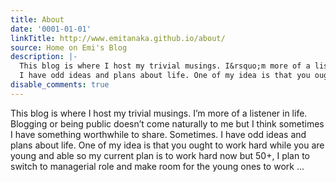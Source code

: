 ```yaml
---
title: About
date: '0001-01-01'
linkTitle: http://www.emitanaka.github.io/about/
source: Home on Emi's Blog
description: |-
  This blog is where I host my trivial musings. I&rsquo;m more of a listener in life. Blogging or being public doesn&rsquo;t come naturally to me but I think sometimes I have something worthwhile to share. Sometimes.
  I have odd ideas and plans about life. One of my idea is that you ought to work hard while you are young and able so my current plan is to work hard now but 50+, I plan to switch to managerial role and make room for the young ones to work ...
disable_comments: true
---
```

This blog is where I host my trivial musings. I&rsquo;m more of a listener in life. Blogging or being public doesn&rsquo;t come naturally to me but I think sometimes I have something worthwhile to share. Sometimes.
I have odd ideas and plans about life. One of my idea is that you ought to work hard while you are young and able so my current plan is to work hard now but 50+, I plan to switch to managerial role and make room for the young ones to work ...